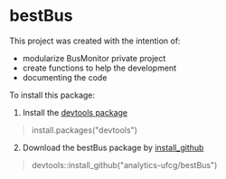 # bestBus

This project was created with the intention of:
- modularize BusMonitor private project
- create functions to help the development
- documenting the code

To install this package: 

1. Install the [devtools package](https://cran.r-project.org/web/packages/devtools/devtools.pdf) 
> install.packages("devtools")

2. Download the bestBus package by [install_github](http://www.inside-r.org/packages/cran/devtools/docs/install_github)
> devtools::install_github("analytics-ufcg/bestBus")
